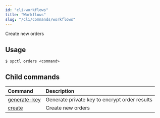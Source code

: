 ```yaml
---
id: "cli-workflows"
title: "Workflows"
slug: "/cli/commands/workflows"
---
```


Create new orders

## Usage

```
$ spctl orders <command>
```

## Child commands

|**Command**|**Description**|
| :- | :- |
|[generate-key](/testnet/cli/commands/workflows/generate-key)|Generate private key to encrypt order results|
|[create](/testnet/cli/commands/workflows/create)|Create new orders|